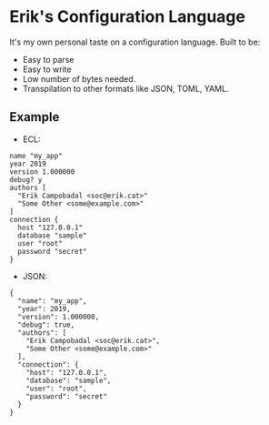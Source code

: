 # Erik's Configuration Language
It's my own personal taste on a configuration language. Built to be:

- Easy to parse
- Easy to write
- Low number of bytes needed.
- Transpilation to other formats like JSON, TOML, YAML.

## Example
- ECL:
```
name "my_app"
year 2019
version 1.000000
debug? y
authors [
  "Erik Campobadal <soc@erik.cat>"
  "Some Other <some@example.com>"
]
connection {
  host "127.0.0.1"
  database "sample"
  user "root"
  password "secret"
}
```

- JSON:
```
{
  "name": "my_app",
  "year": 2019,
  "version": 1.000000,
  "debug": true,
  "authors": [
    "Erik Campobadal <soc@erik.cat>",
    "Some Other <some@example.com>"
  ],
  "connection": {
    "host": "127.0.0.1",
    "database": "sample",
    "user": "root",
    "password": "secret"
  }
}
```
